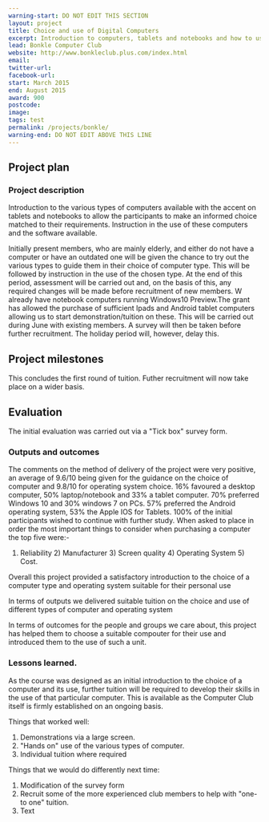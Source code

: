 ```yaml
---
warning-start: DO NOT EDIT THIS SECTION
layout: project
title: Choice and use of Digital Computers
excerpt: Introduction to computers, tablets and notebooks and how to use them
lead: Bonkle Computer Club
website: http://www.bonkleclub.plus.com/index.html 
email: 
twitter-url: 
facebook-url: 
start: March 2015
end: August 2015
award: 900
postcode: 
image:
tags: test
permalink: /projects/bonkle/
warning-end: DO NOT EDIT ABOVE THIS LINE
---
```


## Project plan

### Project description

Introduction to the various types of computers available with the accent on tablets and notebooks to allow the participants to make an informed choice matched to their requirements. Instruction in the use of these computers and the software available.

Initially present members, who are mainly elderly, and either do not have a computer or have an outdated one will be given the chance to try out the various types to guide them in their choice of computer type. This will be followed by instruction in the use of the chosen type. At the end of this period, assessment will be carried out and, on the basis of this, any required changes will be made before recruitment of new members.
W already have notebook computers running Windows10 Preview.The grant has allowed the purchase of sufficient Ipads and Android tablet computers allowing us to start demonstration/tuition on these. This will be carried out during June with existing members. A survey will then be taken before further recruitment. The holiday period will, however, delay this.

## Project milestones
This concludes the first round of tuition. Futher recruitment will now take place on a wider basis.

## Evaluation

The initial evaluation was carried out via a "Tick box" survey form.

### Outputs and outcomes
The comments on the method of delivery of the project were very positive, an average of 9.6/10 being given for the guidance on the choice of computer and 9.8/10 for operating system choice.
16% favoured a desktop computer, 50% laptop/notebook and 33% a tablet computer.
70% preferred Windows 10 and 30% windows 7 on PCs. 57% preferred the Android operating system, 53% the Apple IOS for Tablets.
100% of the initial participants wished to continue with further study.
When asked to place in order the most important things to consider when purchasing a computer the top five were:-
1) Reliability  2) Manufacturer 3) Screen quality 4) Operating System 5) Cost.

Overall this project provided a satisfactory introduction to the choice of a computer type and operating system suitable for their personal use

In terms of outputs we delivered suitable tuition on the choice and use of different types of computer and operating system

In terms of outcomes for the people and groups we care about, this project has helped them to choose a suitable compouter for their use and introduced them to the use of such a unit.

### Lessons learned. 
As the course was designed as an initial introduction to the choice of a computer and its use, further tuition will be required to develop their skills in the use of that particular computer. This is available as the Computer Club itself is firmly established on an ongoing basis.

Things that worked well:

1. Demonstrations via a large screen.
2. "Hands on" use of the various types of computer.
3. Individual tuition where required

Things that we would do differently next time:

1. Modification of the survey form
2. Recruit some of the more experienced club members to help with "one-to one" tuition.
3. Text
